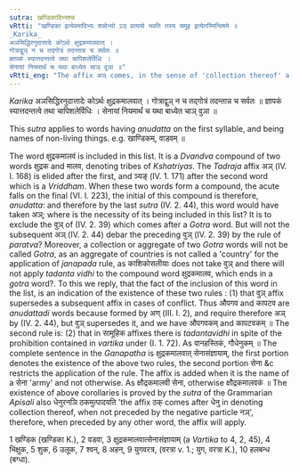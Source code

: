 ```yaml
---
sutra: खण्डिकादिभ्यश्च
vRtti: "खण्डिका इत्येवमादिभ्यः शब्देभ्यो ऽञ् प्रत्ययो भवति तस्य समूह इत्येतस्मिन्विषये ॥
_Karika_
अञसिद्धिरनुदात्तादेः कोऽर्थः क्षुद्रकमालवात् ।
गोत्राद्वुञ् न च तद्गोत्रं तदन्तान्न च सर्वतः ॥
ज्ञापकं स्यात्तदन्तत्वे तथा चापिशलेर्विधिः ।
सेनायां नियमार्थं च यथा बाध्येत चाञ् वुञा ॥"
vRtti_eng: "The affix अञ् comes, in the sense of 'collection thereof' after the words '_Khandika_' &c."
---
```

_Karika_
अञसिद्धिरनुदात्तादेः कोऽर्थः क्षुद्रकमालवात् ।
गोत्राद्वुञ् न च तद्गोत्रं तदन्तान्न च सर्वतः ॥
ज्ञापकं स्यात्तदन्तत्वे तथा चापिशलेर्विधिः ।
सेनायां नियमार्थं च यथा बाध्येत चाञ् वुञा ॥

This _sutra_ applies to words having _anudatta_ on the first syllable, and being names of non-living things. e.g. खाण्डिकम्, वाडवम् ॥

The word क्षुद्रकमालवं is included in this list. It is a _Dvandva_ compound of two words क्षुद्रक and मालव, denoting tribes of _Kshatriyas_. The _Tadraja_ affix अञ् (IV. I. 168) is elided after the first, and ञ्यङ् (IV. 1. 171) after the second word which is a _Vriddham_. When these two words form a compound, the acute falls on the final (VI. I. 223), the initial of this compound is therefore, _anudatta_: and therefore by the last _sutra_ (IV. 2. 44), this word would have taken अञ्; where is the necessity of its being included in this list? It is to exclude the वुञ् of (IV. 2. 39) which comes after a _Gotra_ word. But will not the subsequent अञ् (IV. 2. 44) debar the preceding वुञ् (IV. 2. 39) by the rule of _paratva_? Moreover, a collection or aggregate of two _Gotra_ words will not be called _Gotra_, as an aggregate of countries is not called a 'country' for the application of _janapada_ rule, as काशिकोसलीयाः does not take वुञ् and there will not apply _tadanta_ _vidhi_ to the compound word क्षुद्रकमालव, which ends in a _gotra_ word?. To this we reply, that the fact of the inclusion of this word in the list, is an indication of the existence of these two rules : (1) that वुञ् affix supersedes a subsequent affix in cases of conflict. Thus औपगव and कापटव are _anudattadi_ words because formed by अण् (III. I. 2), and require therefore अञ् by (IV. 2. 44), but वुञ् supersedes it, and we have औपगवकम् and कापटवकम् ॥ The second rule is: (2) that in सामूहिक affixes there is _tadantavidhi_ in spite of the prohibition contained in _vartika_ under (I. 1. 72). As वानहस्तिकं, गौधेनुकम् ॥ The complete sentence in the _Ganapatha_ is क्षुद्रकमालवात् सेनासंज्ञायाम्, the first portion denotes the existence of the above two rules, the second portion सेना &c restricts the application of the rule. The affix is added when it is the name of a सेना 'army' and not otherwise. As क्षौद्रकमालवी सेना, otherwise क्षौद्रकमालवकं ॥ The existence of above corollaries is proved by the _sutra_ of the Grammarian _Apisali_ also धेनुरनञि ठकमुत्पादयति 'the affix ठक् comes after धेनु in denoting collection thereof, when not preceded by the negative particle नञ्', therefore, when preceded by any other word, the affix will apply.

1 खण्डिक (खण्डिका K.), 2 वडवा, 3 क्षुद्रकमालवात्सेनासंज्ञायाम् (a _Vartika_ to 4, 2, 45), 4 भिक्षुक, 5 शुक, 6 उलूक, 7 श्वन्, 8 अहन्, 9 युगवरत्र, (वरत्रा v. 1.; युग, वरत्रा K.), 10 हलबन्ध (बग्धा).
